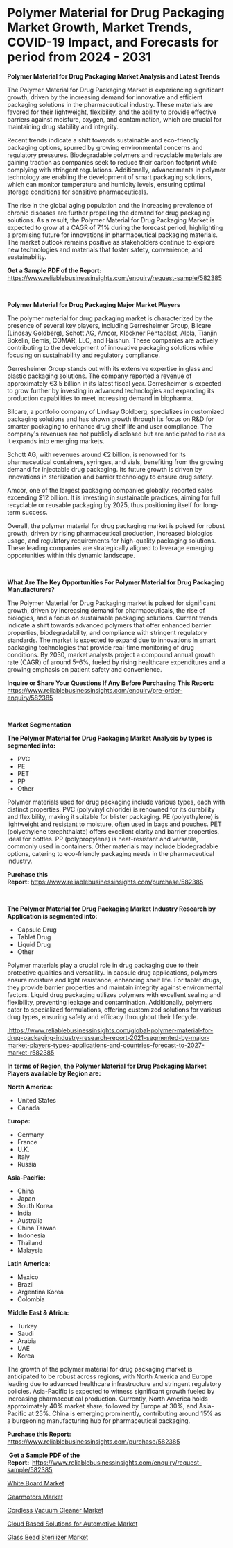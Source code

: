 <p><h1>Polymer Material for Drug Packaging Market Growth, Market Trends, COVID-19 Impact, and Forecasts for period from 2024 - 2031</h1></p><p><strong>Polymer Material for Drug Packaging Market Analysis and Latest Trends</strong></p>
<p><p>The Polymer Material for Drug Packaging Market is experiencing significant growth, driven by the increasing demand for innovative and efficient packaging solutions in the pharmaceutical industry. These materials are favored for their lightweight, flexibility, and the ability to provide effective barriers against moisture, oxygen, and contamination, which are crucial for maintaining drug stability and integrity.</p><p>Recent trends indicate a shift towards sustainable and eco-friendly packaging options, spurred by growing environmental concerns and regulatory pressures. Biodegradable polymers and recyclable materials are gaining traction as companies seek to reduce their carbon footprint while complying with stringent regulations. Additionally, advancements in polymer technology are enabling the development of smart packaging solutions, which can monitor temperature and humidity levels, ensuring optimal storage conditions for sensitive pharmaceuticals.</p><p>The rise in the global aging population and the increasing prevalence of chronic diseases are further propelling the demand for drug packaging solutions. As a result, the Polymer Material for Drug Packaging Market is expected to grow at a CAGR of 7.1% during the forecast period, highlighting a promising future for innovations in pharmaceutical packaging materials. The market outlook remains positive as stakeholders continue to explore new technologies and materials that foster safety, convenience, and sustainability.</p></p>
<p><strong>Get a Sample PDF of the Report:&nbsp;</strong> <a href="https://www.reliablebusinessinsights.com/enquiry/request-sample/582385?utm_campaign=48&utm_medium=2&utm_source=Github&utm_content=ia&utm_term=18112024&utm_id=polymer-material-for-drug-packaging">https://www.reliablebusinessinsights.com/enquiry/request-sample/582385</a></p>
<p>&nbsp;</p>
<p><strong>Polymer Material for Drug Packaging Major Market Players</strong></p>
<p><p>The polymer material for drug packaging market is characterized by the presence of several key players, including Gerresheimer Group, Bilcare (Lindsay Goldberg), Schott AG, Amcor, Klöckner Pentaplast, Alpla, Tianjin Bokelin, Bemis, COMAR, LLC, and Haishun. These companies are actively contributing to the development of innovative packaging solutions while focusing on sustainability and regulatory compliance.</p><p>Gerresheimer Group stands out with its extensive expertise in glass and plastic packaging solutions. The company reported a revenue of approximately €3.5 billion in its latest fiscal year. Gerresheimer is expected to grow further by investing in advanced technologies and expanding its production capabilities to meet increasing demand in biopharma.</p><p>Bilcare, a portfolio company of Lindsay Goldberg, specializes in customized packaging solutions and has shown growth through its focus on R&D for smarter packaging to enhance drug shelf life and user compliance. The company's revenues are not publicly disclosed but are anticipated to rise as it expands into emerging markets.</p><p>Schott AG, with revenues around €2 billion, is renowned for its pharmaceutical containers, syringes, and vials, benefiting from the growing demand for injectable drug packaging. Its future growth is driven by innovations in sterilization and barrier technology to ensure drug safety.</p><p>Amcor, one of the largest packaging companies globally, reported sales exceeding $12 billion. It is investing in sustainable practices, aiming for full recyclable or reusable packaging by 2025, thus positioning itself for long-term success.</p><p>Overall, the polymer material for drug packaging market is poised for robust growth, driven by rising pharmaceutical production, increased biologics usage, and regulatory requirements for high-quality packaging solutions. These leading companies are strategically aligned to leverage emerging opportunities within this dynamic landscape.</p></p>
<p>&nbsp;</p>
<p><strong>What Are The Key Opportunities For Polymer Material for Drug Packaging Manufacturers?</strong></p>
<p><p>The Polymer Material for Drug Packaging market is poised for significant growth, driven by increasing demand for pharmaceuticals, the rise of biologics, and a focus on sustainable packaging solutions. Current trends indicate a shift towards advanced polymers that offer enhanced barrier properties, biodegradability, and compliance with stringent regulatory standards. The market is expected to expand due to innovations in smart packaging technologies that provide real-time monitoring of drug conditions. By 2030, market analysts project a compound annual growth rate (CAGR) of around 5–6%, fueled by rising healthcare expenditures and a growing emphasis on patient safety and convenience.</p></p>
<p><strong>Inquire or Share Your Questions If Any Before Purchasing This Report:</strong> <a href="https://www.reliablebusinessinsights.com/enquiry/pre-order-enquiry/582385?utm_campaign=48&utm_medium=2&utm_source=Github&utm_content=ia&utm_term=18112024&utm_id=polymer-material-for-drug-packaging">https://www.reliablebusinessinsights.com/enquiry/pre-order-enquiry/582385</a></p>
<p>&nbsp;</p>
<p><strong>Market Segmentation</strong></p>
<p><strong>The Polymer Material for Drug Packaging Market Analysis by types is segmented into:</strong></p>
<p><ul><li>PVC</li><li>PE</li><li>PET</li><li>PP</li><li>Other</li></ul></p>
<p><p>Polymer materials used for drug packaging include various types, each with distinct properties. PVC (polyvinyl chloride) is renowned for its durability and flexibility, making it suitable for blister packaging. PE (polyethylene) is lightweight and resistant to moisture, often used in bags and pouches. PET (polyethylene terephthalate) offers excellent clarity and barrier properties, ideal for bottles. PP (polypropylene) is heat-resistant and versatile, commonly used in containers. Other materials may include biodegradable options, catering to eco-friendly packaging needs in the pharmaceutical industry.</p></p>
<p><strong>Purchase this Report:&nbsp;</strong><a href="https://www.reliablebusinessinsights.com/purchase/582385?utm_campaign=48&utm_medium=2&utm_source=Github&utm_content=ia&utm_term=18112024&utm_id=polymer-material-for-drug-packaging">https://www.reliablebusinessinsights.com/purchase/582385</a></p>
<p>&nbsp;</p>
<p><strong>The Polymer Material for Drug Packaging Market Industry Research by Application is segmented into:</strong></p>
<p><ul><li>Capsule Drug</li><li>Tablet Drug</li><li>Liquid Drug</li><li>Other</li></ul></p>
<p><p>Polymer materials play a crucial role in drug packaging due to their protective qualities and versatility. In capsule drug applications, polymers ensure moisture and light resistance, enhancing shelf life. For tablet drugs, they provide barrier properties and maintain integrity against environmental factors. Liquid drug packaging utilizes polymers with excellent sealing and flexibility, preventing leakage and contamination. Additionally, polymers cater to specialized formulations, offering customized solutions for various drug types, ensuring safety and efficacy throughout their lifecycle.</p></p>
<p><a href="https://www.reliablebusinessinsights.com/global-polymer-material-for-drug-packaging-industry-research-report-2021-segmented-by-major-market-players-types-applications-and-countries-forecast-to-2027-market-r582385?utm_campaign=48&utm_medium=2&utm_source=Github&utm_content=ia&utm_term=18112024&utm_id=polymer-material-for-drug-packaging">&nbsp;https://www.reliablebusinessinsights.com/global-polymer-material-for-drug-packaging-industry-research-report-2021-segmented-by-major-market-players-types-applications-and-countries-forecast-to-2027-market-r582385</a></p>
<p><strong>In terms of Region, the Polymer Material for Drug Packaging Market Players available by Region are:</strong></p>
<p>
    <p> <strong> North America: </strong>
        <ul>
            <li>United States</li>
            <li>Canada</li>
        </ul>
        </p> 
    <p> <strong> Europe: </strong>
        <ul>
            <li>Germany</li>
            <li>France</li>
            <li>U.K.</li>
            <li>Italy</li>
            <li>Russia</li>
        </ul>
        </p> 
    <p> <strong> Asia-Pacific: </strong>
        <ul>
            <li>China</li>
            <li>Japan</li>
            <li>South Korea</li>
            <li>India</li>
            <li>Australia</li>
            <li>China Taiwan</li>
            <li>Indonesia</li>
            <li>Thailand</li>
            <li>Malaysia</li>
        </ul>
        </p> 
    <p> <strong> Latin America: </strong>
        <ul>
            <li>Mexico</li>
            <li>Brazil</li>
            <li>Argentina Korea</li>
            <li>Colombia</li>
        </ul>
        </p> 
    <p> <strong> Middle East & Africa: </strong>
        <ul>
            <li>Turkey</li>
            <li>Saudi</li>
            <li>Arabia</li>
            <li>UAE</li>
            <li>Korea</li>
        </ul>
    </p>
    </p>
<p><p>The growth of the polymer material for drug packaging market is anticipated to be robust across regions, with North America and Europe leading due to advanced healthcare infrastructure and stringent regulatory policies. Asia-Pacific is expected to witness significant growth fueled by increasing pharmaceutical production. Currently, North America holds approximately 40% market share, followed by Europe at 30%, and Asia-Pacific at 25%. China is emerging prominently, contributing around 15% as a burgeoning manufacturing hub for pharmaceutical packaging.</p></p>
<p><strong>Purchase this Report: </strong><a href="https://www.reliablebusinessinsights.com/purchase/582385?utm_campaign=48&utm_medium=2&utm_source=Github&utm_content=ia&utm_term=18112024&utm_id=polymer-material-for-drug-packaging">https://www.reliablebusinessinsights.com/purchase/582385</a></p>
<p>&nbsp;<strong>Get a Sample PDF of the Report:&nbsp;&nbsp;</strong><a href="https://www.reliablebusinessinsights.com/enquiry/request-sample/582385?utm_campaign=48&utm_medium=2&utm_source=Github&utm_content=ia&utm_term=18112024&utm_id=polymer-material-for-drug-packaging">https://www.reliablebusinessinsights.com/enquiry/request-sample/582385</a></p>
<p><strong></strong></p>
<p><p><a href="https://www.linkedin.com/pulse/analyzing-global-white-board-market-growth-prospects-future-hoaxe?utm_campaign=48&utm_medium=2&utm_source=Github&utm_content=ia&utm_term=18112024&utm_id=polymer-material-for-drug-packaging">White Board Market</a></p><p><a href="https://issuu.com/reportprime-2/docs/gearmotors-market-size-2030.pptx_4906704efa281e?utm_campaign=48&utm_medium=2&utm_source=Github&utm_content=ia&utm_term=18112024&utm_id=polymer-material-for-drug-packaging">Gearmotors Market</a></p><p><a href="https://www.linkedin.com/pulse/cordless-vacuum-cleaner-market-segmentation-applications-mj5re?utm_campaign=48&utm_medium=2&utm_source=Github&utm_content=ia&utm_term=18112024&utm_id=polymer-material-for-drug-packaging">Cordless Vacuum Cleaner Market</a></p><p><a href="https://github.com/kathiestrine5ty/Market-Research-Report-List-1/blob/main/cloud-based-solutions-for-automotive-market.md?utm_campaign=48&utm_medium=2&utm_source=Github&utm_content=ia&utm_term=18112024&utm_id=polymer-material-for-drug-packaging">Cloud Based Solutions for Automotive Market</a></p><p><a href="https://issuu.com/reportprime-2/docs/glass-bead-sterilizer-market-size-2_4f6cc7dd84dcb5?utm_campaign=48&utm_medium=2&utm_source=Github&utm_content=ia&utm_term=18112024&utm_id=polymer-material-for-drug-packaging">Glass Bead Sterilizer Market</a></p></p>